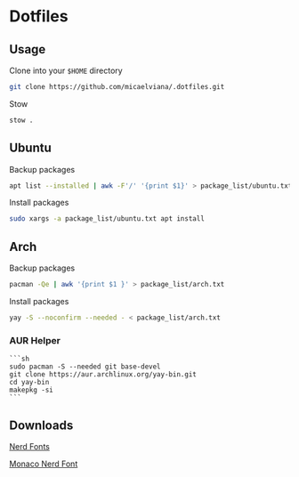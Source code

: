 # Dotfiles

## Usage

Clone into your `$HOME` directory

```bash
git clone https://github.com/micaelviana/.dotfiles.git
```

Stow

```bash
stow . 
```

## Ubuntu
Backup packages

```sh
apt list --installed | awk -F'/' '{print $1}' > package_list/ubuntu.txt

```
Install packages
```sh
sudo xargs -a package_list/ubuntu.txt apt install
```


## Arch

Backup packages

```sh
pacman -Qe | awk '{print $1 }' > package_list/arch.txt
```
Install packages
```sh
yay -S --noconfirm --needed - < package_list/arch.txt
```

 ### AUR Helper
    ```sh
    sudo pacman -S --needed git base-devel
    git clone https://aur.archlinux.org/yay-bin.git
    cd yay-bin
    makepkg -si
    ```

## Downloads
[Nerd Fonts](https://github.com/ryanoasis/nerd-fonts/releases/)

[Monaco Nerd Font](https://github.com/Karmenzind/monaco-nerd-fonts)
